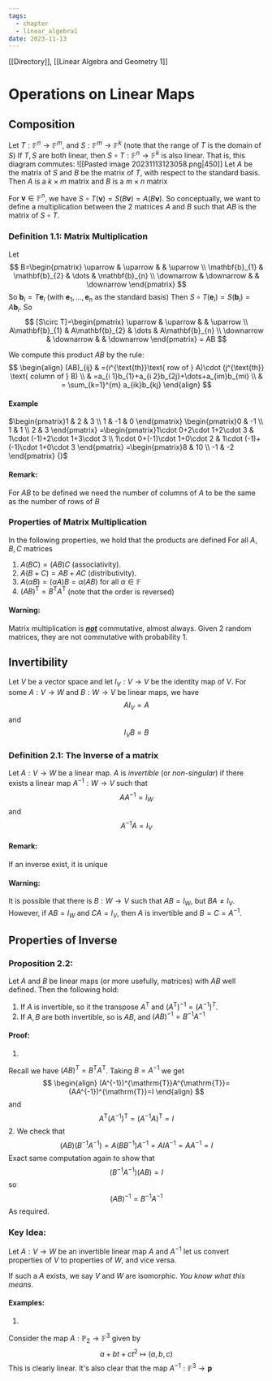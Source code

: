 ```yaml
---
tags:
  - chapter
  - linear_algebra1
date: 2023-11-13
---
```

[[Directory]], [[Linear Algebra and Geometry 1]]
# Operations on Linear Maps
## Composition
Let ${} T: \mathbb{F}^{n}\to{}\mathbb{F}^{m} {}$, and ${} S: \mathbb{F}^{m}\to{}\mathbb{F}^{k} {}$ (note that the range of $T {}$ is the domain of $S {}$)
If ${} T,\, S {}$ are both linear, then ${} S\circ T: \mathbb{F}^{n}\to{}\mathbb{F}^{k} {}$ is also linear. That is, this diagram commutes:
![[Pasted image 20231113123058.png|450]]
Let ${} A {}$ be the matrix of $S$ and $B$ be the matrix of $T$, with respect to the standard basis. Then $A$ is a ${} k \times m {}$ matrix and $B$ is a ${} m\times n$ matrix

For ${} \mathbf{v}\in \mathbb{F}^{n} {}$, we have $S\circ T(\mathbf{v})=S(B\mathbf{v})=A(B\mathbf{v})$. So conceptually, we want to define a multiplication between the 2 matrices $A$ and $B$ such that $AB$ is the matrix of $S\circ T {}$.
### Definition 1.1: Matrix Multiplication
Let 
$$
B=\begin{pmatrix}
\uparrow & \uparrow &  & \uparrow \\
\mathbf{b}_{1} & \mathbf{b}_{2} & \dots & \mathbf{b}_{n} \\
\downarrow & \downarrow &  & \downarrow
\end{pmatrix}
$$
So $\mathbf{b}_{i}=T\mathbf{e}_{i}$ (with $\mathbf{e}_{1},\,\dots,\,\mathbf{e}_{n}$ as the standard basis)
Then $S\circ T(\mathbf{e}_{i})=S(\mathbf{b}_{i})=A\mathbf{b}_{i}$. So
$$
[S\circ T]=\begin{pmatrix}
\uparrow & \uparrow &  & \uparrow \\
A\mathbf{b}_{1} & A\mathbf{b}_{2} & \dots & A\mathbf{b}_{n} \\
\downarrow & \downarrow &  & \downarrow
\end{pmatrix} = AB
$$

We compute this product $AB$ by the rule:
$$
\begin{align}
 (AB)_{ij} & =(i^{\text{th}}\text{ row of } A)\cdot (j^{\text{th}} \text{ column of } B)  \\
 & =a_{i 1}b_{1}+a_{i 2}b_{2j}+\dots+a_{im}b_{mi}  \\
& = \sum_{k=1}^{m} a_{ik}b_{kj}
 \end{align}
$$

#### Example
$\begin{pmatrix}1 & 2 & 3 \\ 1 & -1 & 0 \end{pmatrix} \begin{pmatrix}0 & -1 \\ 1 & 1 \\ 2 & 3 \end{pmatrix} =\begin{pmatrix}1\cdot 0+2\cdot 1+2\cdot 3 & 1\cdot (-1)+2\cdot 1+3\cdot 3 \\ 1\cdot 0+(-1)\cdot 1+0\cdot 2 & 1\cdot (-1)+(-1)\cdot 1+0\cdot 3 \end{pmatrix} =\begin{pmatrix}8 & 10 \\ -1 & -2 \end{pmatrix} {}$
#### Remark: 
For ${} AB {}$ to be defined we need the number of columns of ${} A {}$ to be the same as the number of rows of $B {}$

### Properties of Matrix Multiplication
In the following properties, we hold that the products are defined
For all ${} A,\, B,\, C {}$ matrices
1. ${} A(BC)=(AB)C {}$ (associativity). 
2. ${} A(B+C)=AB+AC {}$ (distributivity). 
3. ${} A(\alpha B)=(\alpha A)B=\alpha(AB) {}$ for all $\alpha \in \mathbb{F} {}$
4. ${} (AB)^{\mathrm{T}}=B^{\mathrm{T}}A^{\mathrm{T}} {}$ (note that the order is reversed)
#### Warning:
Matrix multiplication is ***<u>not</u>*** commutative, almost always. Given 2 random matrices, they are not commutative with probability 1.
## Invertibility
Let $V$ be a vector space and let ${} I_{V}: V\to{}V {}$ be the identity map of ${} V {}$. For some ${} A : V\to{}W {}$ and ${} B: W\to{}V {}$ be linear maps, we have
$$
AI_{V}=A
$$
and
$$
I_{V}B=B
$$
### Definition 2.1: The Inverse of a matrix
Let ${} A:V \to{}W {} {}$ be a linear map. $A$ is *invertible* (or *non-singular*) if there exists a linear map ${} A^{-1}: W\to{}V {}$ such that
$$
AA^{-1}=I_{W}
$$
and
$$
A^{-1}A=I_{V}
$$
#### Remark: 
If an inverse exist, it is unique
#### Warning:
It is possible that there is $B: W\to{}V$ such that ${} AB=I_{W} {}$, but ${} BA\neq I_{V}$.
However, if $AB=I_{W}$ and $CA=I_{V} {}$, then $A$ is invertible and $B=C=A^{-1}$.
## Properties of Inverse
### Proposition 2.2: 
Let $A$ and $B$ be linear maps (or more usefully, matrices) with $AB$ well defined. Then the following hold:
1. If $A$ is invertible, so it the transpose ${} A^{\mathrm{T}} {}$ and ${} ( A^{\mathrm{T}} )^{-1}=(A^{-1})^{T}$.
2. If $A,\, B$ are both invertible, so is $AB$, and ${} (AB)^{-1}=B^{-1}A^{-1} {}$
#### Proof:
1. 
Recall we have ${} (AB)^{T}=B^{\mathrm{T}}A^{\mathrm{T}} {}$. Taking ${} B=A^{-1} {}$ we get
$$
\begin{align}
(A^{-1})^{\mathrm{T}}A^{\mathrm{T}}=(AA^{-1})^{\mathrm{T}}=I
\end{align}
$$
and
$$
A^{\mathrm{T}}(A^{-1})^{\mathrm{T}}=(A^{-1}A)^{\mathrm{T}}=I
$$
2. 
We check that
$$
(AB)(B^{-1}A^{-1})=A(B B^{-1})A^{-1}=AIA^{-1}=A A^{-1}=I
$$
Exact same computation again to show that
$$
(B^{-1}A^{-1})(AB)=I
$$
so
$$
( AB )^{-1}=B^{-1}A^{-1}
$$
As required. 

### Key Idea:
Let ${} A: V\to{}W {}$ be an invertible linear map
$A$ and $A^{-1}$ let us convert properties of $V$ to properties of $W$, and vice versa.

If such a $A$ exists, we say $V$ and $W$ are isomorphic. *You know what this means*. 
#### Examples:
1. 
Consider the map ${} A: \mathbb{P}_{2}\to{}\mathbb{F}^{3} {}$ given by
$$
a+bt+ct^{2} \mapsto(a,\, b,\, c)
$$
This is clearly linear. It's also clear that the map ${} A^{-1} : \mathbb{F}^{3}\to{}\mathbf{p} {}$